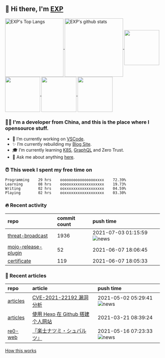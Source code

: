 ## 👋  Hi there, I'm [EXP](https://exp-blog.com)

<!--BGN_SECTION:github-readme-stats-->
<a href="https://exp-blog.com" target="_blank">
  <img height="190" align="center" src="https://github-readme-stats.vercel.app/api/top-langs/?username=lyy289065406&hide=HTML,CSS,TSQL&theme=great-gatsby" alt="EXP's Top Langs" />
</a>
<a href="https://exp-blog.com" target="_blank">
  <img height="190" align="center" src="https://github-readme-stats.vercel.app/api?username=lyy289065406&count_private=true&show_icons=true&theme=nightowl" alt="EXP's github stats" />
</a>


<a href="https://github.com/lyy289065406/CTF-Solving-Reports" target="_blank">
  <img height="114" align="center" src="https://github-readme-stats.vercel.app/api/pin/?username=lyy289065406&repo=CTF-Solving-Reports&theme=nord" />
</a>

<a href="https://github.com/lyy289065406/POJ-Solving-Reports" target="_blank">
  <img height="114" align="center" src="https://github-readme-stats.vercel.app/api/pin/?username=lyy289065406&repo=POJ-Solving-Reports&theme=nord" />
</a>

<a href="https://github.com/lyy289065406/threat-broadcast" target="_blank">
  <img height="114" align="center" src="https://github-readme-stats.vercel.app/api/pin/?username=lyy289065406&repo=threat-broadcast&theme=nord" />
</a>

<a href="https://exp-blog.com" target="_blank">
  <img height="114" align="center" src="https://github-readme-stats.vercel.app/api/pin/?username=lyy289065406&repo=articles&theme=nord" />
</a>
<!--END_SECTION:github-readme-stats-->



### 👨‍💻  I'm a developer from China, and this is the place where I opensource stuff.
<!--BGN_SECTION:introduction-->
- 🐾 I’m currently working on [VSCode](https://code.visualstudio.com/).
- ✨ I’m currently rebuilding my [Blog Site](https://github.com/lyy289065406/hexo-blog).
- 🎓 I’m currently learning [K8S](https://github.com/kubernetes/kubernetes), [GraphQL](https://developer.github.com/v4/) and Zero Trust.
- 💬 Ask me about anything [here](https://github.com/lyy289065406/lyy289065406/issues).
<!--BGN_SECTION:introduction-->



### ⏰  This week I spent my free time on
<!-- BGN_SECTION:weektime -->
```text
Programming    29 hrs    ooooooooooooooooxxxx    72.39%
Learning       08 hrs    ooooxxxxxxxxxxxxxxxx    19.73%
Writing        02 hrs    ooxxxxxxxxxxxxxxxxxx    04.59%
Playing        02 hrs    ooxxxxxxxxxxxxxxxxxx    03.30%
```
<!-- END_SECTION:weektime -->



### 🔥  Recent activity
<!-- BGN_SECTION:activity -->
| repo | commit count | push time |
|:------|:------|:------|
| [threat-broadcast](https://github.com/lyy289065406/threat-broadcast) | 1936 | 2021-07-03 01:15:59 ![news](https://github.com/lyy289065406/lyy289065406/blob/master/imgs/new.gif) |
| [mojo-release-plugin](https://github.com/lyy289065406/mojo-release-plugin) | 52 | 2021-06-07 18:06:45  |
| [certificate](https://github.com/lyy289065406/certificate) | 119 | 2021-06-07 18:05:33  |
<!-- END_SECTION:activity -->



### 📝  Recent articles
<!-- BGN_SECTION:article -->
| repo | article | push time |
|:------|:------|:------|
| [articles](https://github.com/lyy289065406/articles) | [CVE-2021-22192 漏洞分析](https://exp-blog.com/safe/cve-2021-22192-lou-dong-fen-xi/) | 2021-05-02 05:29:41 ![news](https://github.com/lyy289065406/lyy289065406/blob/master/imgs/new.gif) |
| [articles](https://github.com/lyy289065406/articles) | [使用 Hexo 在 Github 搭建个人网站](https://exp-blog.com/website/hexo-da-jian-ge-ren-wang-zhan/) | 2021-03-21 08:39:24  |
| [re0-web](https://github.com/lyy289065406/re0-web) | [&#x300E;&#x697D;&#x58EB;&#x30CA;&#x30C4;&#x30DF;&#x30FB;&#x30B7;&#x30E5;&#x30D0;&#x30EB;&#x30C4;&#x300F;](https://lyy289065406.github.io/re0-web/gitbook/book/markdown/ch/chapter070/23.html) | 2021-05-16 07:23:33 ![news](https://github.com/lyy289065406/lyy289065406/blob/master/imgs/new.gif) |
<!-- END_SECTION:article -->


<a align="right" href="https://github.com/lyy289065406/lyy289065406/blob/master/How_this_works.md">How this works</a>

<!-- -------------------------------------- -->
<!-- more emoji : http://emojihomepage.com/ -->
<!-- -------------------------------------- -->

